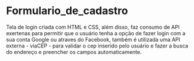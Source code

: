 # Formulario_de_cadastro

Tela de login criada com HTML e CSS, além disso, faz consumo de API exertenas para permitir que o usuário tenha a opção de fazer login com a sua conta Google ou atraves do Facebook, também é utilizada uma API externa - viaCEP - para validar o cep inserido pelo usuário e fazer a busca do endereço e preencher os campos automaticamente.
